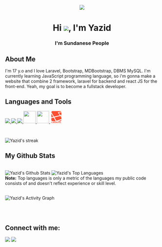 <p align="center">
<img width="350px"  src="https://c.tenor.com/AU6BSoegpyAAAAAC/rei-ayanami.gif"/>
</p>

<h1 align="center">Hi <img src="https://raw.githubusercontent.com/MartinHeinz/MartinHeinz/master/wave.gif" height="30px">, I'm Yazid</h1>
<h3 align="center">I'm Sundanese People</h3>


## About Me

I'm 17 y.o and I love Laravel, Bootstrap, MDBootstrap, DBMS MySQL. I'm currently learning JavaScript programming language, so i'm gonna make a website that combine 2 framework, laravel for backend and react JS for the front-end. Yeah, my goal is to become a fullstack developer.

## Languages and Tools

<p align="left"> 
    <a href="https://developer.mozilla.org/en-US/docs/Web/HTML" target="_blank"> <img src="https://img.icons8.com/color/48/000000/html-5.png"/> </a> 
    <a href="https://developer.mozilla.org/en-US/docs/Web/CSS?retiredLocale=id" target="_blank"> <img src="https://img.icons8.com/color/48/000000/css3.png"/> </a> 
    <a href="https://www.php.net/" target="_blank"> <img src="https://github.com/Nivth/icon/blob/main/php.svg"/> </a>
    <a href="https://getbootstrap.com/docs/5.2/getting-started/introduction/" target="_blank"> <img src="https://getbootstrap.com/docs/5.2/assets/brand/bootstrap-social-logo.png" width="40" height="40"/> </a>
    <a href="https://mdbootstrap.com/" target="_blank"> <img src="https://pbs.twimg.com/profile_images/794174817666744320/vIvy98Qx_400x400.jpg" width="40" height="40"/> </a>
    <a href="https://laravel.com/" target="_blank"> <img src="https://raw.githubusercontent.com/devicons/devicon/master/icons/laravel/laravel-plain-wordmark.svg" width="40" height="40"/> </a>
</p>

<br/>

<p align="left">
    <a>
        <img title="🔥 Get streak stats for your profile at git.io/streak-stats" alt="Yazid's streak" src="https://github-readme-streak-stats.herokuapp.com?user=yazz803&theme=chartreuse-dark&hide_border=true&date_format=%5BY.%5Dn.j&stroke=DC143C&fire=DC143C&currStreakNum=DC143C&sideNums=DC143C&sideLabels=DC143C&currStreakLabel=DC143C&ring=DC143C&background=0D1117"/>
    </a>
</p>

## My Github Stats

  <br/>
    <a><img alt="Yazid's Github Stats" src="https://github-readme-stats.vercel.app/api?username=yazz803&show_icons=true&count_private=true&theme=react&hide_border=true&bg_color=0D1117&title_color=6aa84f&icon_color=6aa84f" /></a>
  <a><img alt="Yazid's Top Languages" src="https://github-readme-stats.vercel.app/api/top-langs/?username=yazz803&langs_count=8&count_private=true&layout=compact&theme=react&hide_border=true&bg_color=0D1117&title_color=6aa84f" /></a>
  <br/>
  <b>Note:</b> Top languages is only a metric of the languages my public code consists of and doesn't reflect experience or skill level.


<br/>
<br/>

<a><img alt="Yazid's Activity Graph" src="https://activity-graph.herokuapp.com/graph?username=yazz803&bg_color=0D1117&color=DC143C&line=DC143C&point=FFFFFF&hide_border=true" /></a>

<br/>
<br/>

## Connect with me:
<p align="left">

<a href = "https://www.linkedin.com/in/muhammad-yazid-akbar-0b6aaa21b/"><img src="https://img.icons8.com/fluent/48/000000/linkedin.png"/></a>
<a href = "https://www.instagram.com/yazz_803/"><img src="https://img.icons8.com/fluent/48/000000/instagram-new.png"/></a>
</p>



